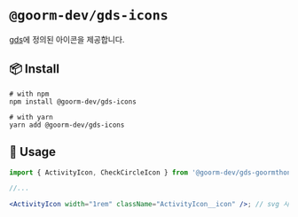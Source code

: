 # `@goorm-dev/gds-icons`

[gds](https://www.figma.com/file/DVgbt41m23pnHjAL8ZYsD3/GDS---Icons)에 정의된 아이콘을 제공합니다.

## 📦 Install

```shell
# with npm
npm install @goorm-dev/gds-icons

# with yarn
yarn add @goorm-dev/gds-icons
```

## 🔨 Usage

```jsx
import { ActivityIcon, CheckCircleIcon } from '@goorm-dev/gds-goormthon';

//...

<ActivityIcon width="1rem" className="ActivityIcon__icon" />; // svg 사용법과 동일
```

